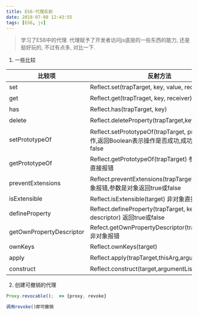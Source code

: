 ```yaml
---
title: ES6-代理反射
date: 2018-07-08 12:43:55
tags: [ES6, js]
---
```


> 学习了ES6中的代理. 代理赋予了开发者访问js底层的一些东西的能力, 还是挺好玩的, 不过有点多, 对比一下.

1. 一些比较

|比较项|反射方法|Object的方法|备注|
|---|---|---|---|
|set|Reflect.set(trapTarget, key, value, redeiver)|-|拦截为对象属性赋值|
|get|Reflect.get(trapTraget, key, receiver)|-|拦截读取对象属性|
|has|Reflect.has(trapTarget, key)|-|拦截in操作|
|delete|Reflect.deleteProperty(trapTarget,key)|-|拦截delete操作|
|setPrototypeOf|Reflect.setPrototypeOf(trapTarget, proto) 底层操作,返回Boolean表示操作是否成功,成功则true,失败则false|Object.setPrototypeOf(trapTarget,proto) 上层操作, 操作失败直接抛出错误|拦截setPrototypeOf操作|
|getPrototypeOf|Reflect.getPrototypeOf(trapTarget) 参数不是对象直接报错|Object.getPrototypeOf(trapTarget),参数不是对象先转换成对象|拦截getPrototypeOf操作|
|preventExtensions|Reflect.preventExtensions(trapTarget),参数不是对象报错,参数是对象返回true或false|Object.preventExtensions(trapTarget),返回参数|拦截preventExtensions|
isExtensible|Reflect.isExtensible(target) 非对象直接报错|Object.isExtensible(target) 非对象返回false|拦截isExtensible|
|defineProperty|Reflect.defineProperty(trapTarget, key, descriptor) 返回true或false|Object.defineProperty(trapTarget, key, descriptor) 出错时报错|拦截defineProperty|
|getOwnPropertyDescriptor|Refect.getOwnPropertyDescriptor(trapTarget,key) 非对象报错|Object.getOwnPropertyDescriptor(trapTarget,key) 非对象转换成对象|enumerable,configurable,value,writable,get,set|
|ownKeys|Reflect.ownKeys(target)|Object.keys(),Object.getOwnPropertyNames(),Object.assign(),Object.getOwnPropertySymbols()|返回数组就好|
|apply|Reflect.apply(trapTarget,thisArg,argumentList)|-|拦截函数调用|
|construct|Reflect.construct(target,argumentList)|-|拦截new调用|


2. 创建可撤销的代理

```javascript
Proxy.revocable();  => {proxy, revoke}

调用revoke()即可撤销
```
